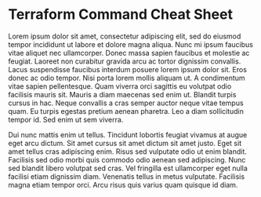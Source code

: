 # Terraform Command Cheat Sheet
<p>Lorem ipsum dolor sit amet, consectetur adipiscing elit, sed do eiusmod tempor incididunt ut labore et dolore magna aliqua. Nunc mi ipsum faucibus vitae aliquet nec ullamcorper. Donec massa sapien faucibus et molestie ac feugiat. Laoreet non curabitur gravida arcu ac tortor dignissim convallis. Lacus suspendisse faucibus interdum posuere lorem ipsum dolor sit. Eros donec ac odio tempor. Nisi porta lorem mollis aliquam ut. A condimentum vitae sapien pellentesque. Quam viverra orci sagittis eu volutpat odio facilisis mauris sit. Mauris a diam maecenas sed enim ut. Blandit turpis cursus in hac. Neque convallis a cras semper auctor neque vitae tempus quam. Eu turpis egestas pretium aenean pharetra. Leo a diam sollicitudin tempor id. Sed enim ut sem viverra.</p>

<p>Dui nunc mattis enim ut tellus. Tincidunt lobortis feugiat vivamus at augue eget arcu dictum. Sit amet cursus sit amet dictum sit amet justo. Eget sit amet tellus cras adipiscing enim. Risus sed vulputate odio ut enim blandit. Facilisis sed odio morbi quis commodo odio aenean sed adipiscing. Nunc sed blandit libero volutpat sed cras. Vel fringilla est ullamcorper eget nulla facilisi etiam dignissim diam. Venenatis tellus in metus vulputate. Facilisis magna etiam tempor orci. Arcu risus quis varius quam quisque id diam.</p>
